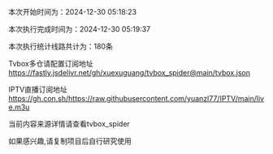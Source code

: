 
本次开始时间为：2024-12-30 05:18:23

本次执行完成时间为：2024-12-30 05:19:37

本次执行统计线路共计为：180条

Tvbox多仓请配置订阅地址 https://fastly.jsdelivr.net/gh/xuexuguang/tvbox_spider@main/tvbox.json

IPTV直播订阅地址 https://gh.con.sh/https://raw.githubusercontent.com/yuanzl77/IPTV/main/live.m3u

当前内容来源详情请查看tvbox_spider

如果感兴趣,请复制项目后自行研究使用
